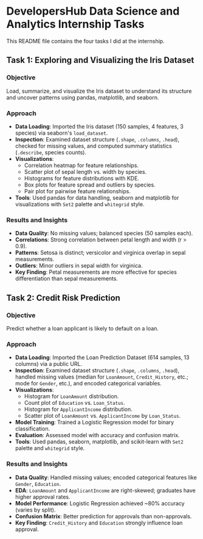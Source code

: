 # DevelopersHub Data Science and Analytics Internship Tasks

This README file contains the four tasks I did at the internship.

## Task 1: Exploring and Visualizing the Iris Dataset

### Objective
Load, summarize, and visualize the Iris dataset to understand its structure and uncover patterns using pandas, matplotlib, and seaborn.

### Approach
- **Data Loading**: Imported the Iris dataset (150 samples, 4 features, 3 species) via seaborn's `load_dataset`.
- **Inspection**: Examined dataset structure (`.shape`, `.columns`, `.head`), checked for missing values, and computed summary statistics (`.describe`, species counts).
- **Visualizations**:
  - Correlation heatmap for feature relationships.
  - Scatter plot of sepal length vs. width by species.
  - Histograms for feature distributions with KDE.
  - Box plots for feature spread and outliers by species.
  - Pair plot for pairwise feature relationships.
- **Tools**: Used pandas for data handling, seaborn and matplotlib for visualizations with `Set2` palette and `whitegrid` style.

### Results and Insights
- **Data Quality**: No missing values; balanced species (50 samples each).
- **Correlations**: Strong correlation between petal length and width (r > 0.9).
- **Patterns**: Setosa is distinct; versicolor and virginica overlap in sepal measurements.
- **Outliers**: Minor outliers in sepal width for virginica.
- **Key Finding**: Petal measurements are more effective for species differentiation than sepal measurements.


## Task 2: Credit Risk Prediction

### Objective
Predict whether a loan applicant is likely to default on a loan.

### Approach
- **Data Loading**: Imported the Loan Prediction Dataset (614 samples, 13 columns) via a public URL.
- **Inspection**: Examined dataset structure (`.shape`, `.columns`, `.head`), handled missing values (median for `LoanAmount`, `Credit_History`, etc.; mode for `Gender`, etc.), and encoded categorical variables.
- **Visualizations**:
  - Histogram for `LoanAmount` distribution.
  - Count plot of `Education` vs. `Loan_Status`.
  - Histogram for `ApplicantIncome` distribution.
  - Scatter plot of `LoanAmount` vs. `ApplicantIncome` by `Loan_Status`.
- **Model Training**: Trained a Logistic Regression model for binary classification.
- **Evaluation**: Assessed model with accuracy and confusion matrix.
- **Tools**: Used pandas, seaborn, matplotlib, and scikit-learn with `Set2` palette and `whitegrid` style.

### Results and Insights
- **Data Quality**: Handled missing values; encoded categorical features like `Gender`, `Education`.
- **EDA**: `LoanAmount` and `ApplicantIncome` are right-skewed; graduates have higher approval rates.
- **Model Performance**: Logistic Regression achieved ~80% accuracy (varies by split).
- **Confusion Matrix**: Better prediction for approvals than non-approvals.
- **Key Finding**: `Credit_History` and `Education` strongly influence loan approval.
